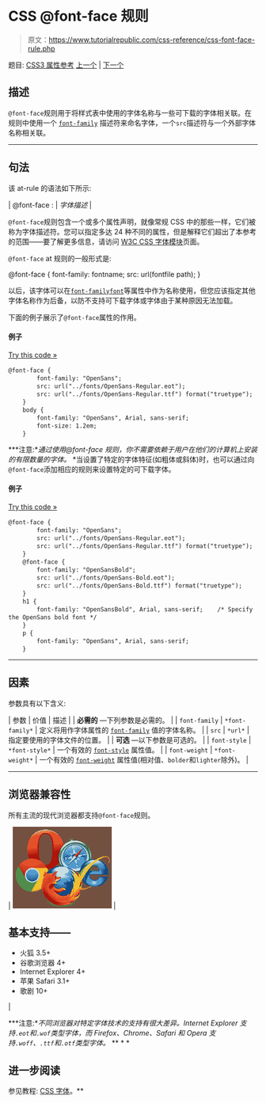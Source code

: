 # CSS @font-face 规则

> 原文：<https://www.tutorialrepublic.com/css-reference/css-font-face-rule.php>

题目: [CSS3 属性参考](css3-properties.php) [上一个](css-charset-rule.php) | [下一个](css-import-rule.php)

## 描述

`@font-face`规则用于将样式表中使用的字体名称与一些可下载的字体相关联。在规则中使用一个 [`font-family`](css-font-family-property.php) 描述符来命名字体，一个`src`描述符与一个外部字体名称相关联。

* * *

## 句法

该 at-rule 的语法如下所示:

| @font-face : | *字体描述* |

`@font-face`规则包含一个或多个属性声明，就像常规 CSS 中的那些一样，它们被称为字体描述符。您可以指定多达 24 种不同的属性，但是解释它们超出了本参考的范围——要了解更多信息，请访问 [W3C CSS 字体模块](http://www.w3.org/TR/css3-fonts/#font-face-rule)页面。

`@font-face` at 规则的一般形式是:

@font-face { font-family: fontname; src: url(fontfile path); }

以后，该字体可以在[`font-family`](css-font-family-property.php)[`font`](css-font-property.php)等属性中作为名称使用，但您应该指定其他字体名称作为后备，以防不支持可下载字体或字体由于某种原因无法加载。

下面的例子展示了`@font-face`属性的作用。

#### 例子

[Try this code »](../codelab.php?topic=css&file=font-face-rule-01 "Try this code using online Editor")

```
@font-face {
        font-family: "OpenSans";
        src: url("../fonts/OpenSans-Regular.eot");
        src: url("../fonts/OpenSans-Regular.ttf") format("truetype");
    }
    body {
        font-family: "OpenSans", Arial, sans-serif;
        font-size: 1.2em;
    } 
```

 ***注意:**通过使用@font-face 规则，你不需要依赖于用户在他们的计算机上安装的有限数量的字体。*  *当设置了特定的字体特征(如粗体或斜体)时，也可以通过向`@font-face`添加相应的规则来设置特定的可下载字体。

#### 例子

[Try this code »](../codelab.php?topic=css&file=font-face-rule-02 "Try this code using online Editor")

```
@font-face {
        font-family: "OpenSans";
        src: url("../fonts/OpenSans-Regular.eot");
        src: url("../fonts/OpenSans-Regular.ttf") format("truetype");
    }
    @font-face {
        font-family: "OpenSansBold";
        src: url("../fonts/OpenSans-Bold.eot");
        src: url("../fonts/OpenSans-Bold.ttf") format("truetype");
    }
    h1 {
        font-family: "OpenSansBold", Arial, sans-serif;    /* Specify the OpenSans bold font */
    }
    p {
        font-family: "OpenSans", Arial, sans-serif;
    }
```

* * *

## 因素

参数具有以下含义:

| 参数 | 价值 | 描述 |
| **必需的** —下列参数是必需的。 |
| `font-family` | `*font-family*` | 定义将用作字体属性的 [`font-family`](css-font-family-property.php) 值的字体名称。 |
| `src` | `*url*` | 指定要使用的字体文件的位置。 |
| **可选** —以下参数是可选的。 |
| `font-style` | `*font-style*` | 一个有效的 [`font-style`](css-font-style-property.php) 属性值。 |
| `font-weight` | `*font-weight*` | 一个有效的 [`font-weight`](css-font-weight-property.php) 属性值(相对值、`bolder`和`lighter`除外)。 |

* * *

## 浏览器兼容性

所有主流的现代浏览器都支持`@font-face`规则。

| ![Browsers Icon](img/e9331123c77668c1832e541c2fca1002.png) | 

## 基本支持——

*   火狐 3.5+
*   谷歌浏览器 4+
*   Internet Explorer 4+
*   苹果 Safari 3.1+
*   歌剧 10+

 |

 ***注意:**不同浏览器对特定字体技术的支持有很大差异。Internet Explorer 支持`.eot`和`.wof`类型字体，而 Firefox、Chrome、Safari 和 Opera 支持`.woff`、`.ttf`和`.otf`类型字体。*  ** * *

## 进一步阅读

参见教程: [CSS 字体](../css-tutorial/css-fonts.php)。**